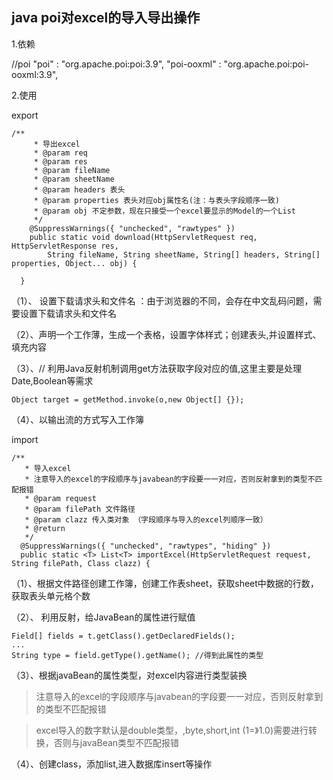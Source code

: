 ##  java poi对excel的导入导出操作

1.依赖  

//poi
"poi"                   : "org.apache.poi:poi:3.9",
"poi-ooxml"             : "org.apache.poi:poi-ooxml:3.9",

2.使用

export

```
/**
     * 导出excel
     * @param req
     * @param res
     * @param fileName
     * @param sheetName
     * @param headers 表头
     * @param properties 表头对应obj属性名(注：与表头字段顺序一致)
     * @param obj 不定参数，现在只接受一个excel要显示的Model的一个List
     */
    @SuppressWarnings({ "unchecked", "rawtypes" })
	public static void download(HttpServletRequest req, HttpServletResponse res, 
    	String fileName, String sheetName, String[] headers, String[] properties, Object... obj) {
      
  }
  ```
  
 （1）、 设置下载请求头和文件名 ：由于浏览器的不同，会存在中文乱码问题，需要设置下载请求头和文件名
 
 （2）、声明一个工作薄，生成一个表格，设置字体样式；创建表头,并设置样式、填充内容
 
 （3）、// 利用Java反射机制调用get方法获取字段对应的值,这里主要是处理Date,Boolean等需求
 
  ```
  Object target = getMethod.invoke(o,new Object[] {}); 
  ```
  
  （4）、以输出流的方式写入工作簿
  
  
  import
  
  ```
  /**
     * 导入excel
     * 注意导入的excel的字段顺序与javabean的字段要一一对应，否则反射拿到的类型不匹配报错
     * @param request
     * @param filePath 文件路径
     * @param clazz 传入类对象 （字段顺序与导入的excel列顺序一致）
     * @return
     */
    @SuppressWarnings({ "unchecked", "rawtypes", "hiding" })
	public static <T> List<T> importExcel(HttpServletRequest request, String filePath, Class clazz) {
  
  ```
  
  （1）、根据文件路径创建工作簿，创建工作表sheet，获取sheet中数据的行数，获取表头单元格个数
  
  （2）、 利用反射，给JavaBean的属性进行赋值
   
   ```
   Field[] fields = t.getClass().getDeclaredFields();
   ...
   String type = field.getType().getName(); //得到此属性的类型 
   ```
   （3）、根据javaBean的属性类型，对excel内容进行类型装换
   
   >注意导入的excel的字段顺序与javabean的字段要一一对应，否则反射拿到的类型不匹配报错
   
   >excel导入的数字默认是double类型，,byte,short,int (1=》1.0)需要进行转换，否则与javaBean类型不匹配报错
   
   （4）、创建class，添加list,进入数据库insert等操作
  
  
  
  
  
